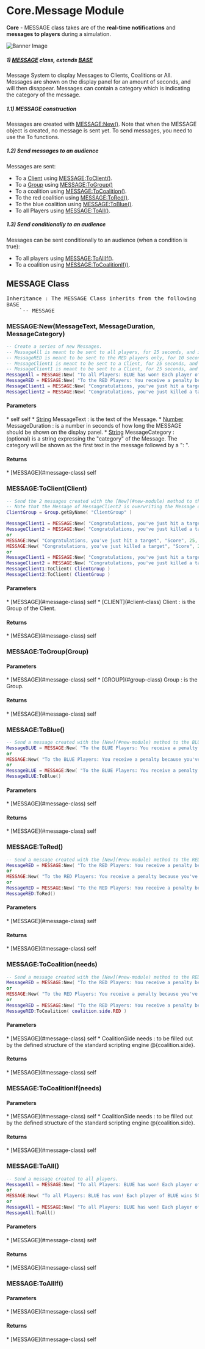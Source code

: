 # Core.Message Module
**Core** - MESSAGE class takes are of the **real-time notifications** and **messages to players** during a simulation.

![Banner Image](/includes/Pictures/MESSAGE/Dia1.JPG)



#####  1) [MESSAGE](#message-class) class, extends [BASE](#base-class)

Message System to display Messages to Clients, Coalitions or All.
Messages are shown on the display panel for an amount of seconds, and will then disappear.
Messages can contain a category which is indicating the category of the message.

#####  1.1) MESSAGE construction

Messages are created with [MESSAGE:New()](#message-new-messagetext-messageduration-messagecategory). Note that when the MESSAGE object is created, no message is sent yet.
To send messages, you need to use the To functions.

#####  1.2) Send messages to an audience

Messages are sent:

* To a [Client](#client-module) using [MESSAGE:ToClient()](#message-toclient-client).
* To a [Group](#group-module) using [MESSAGE:ToGroup()](#message-togroup-group)
* To a coalition using [MESSAGE:ToCoalition()](#message-tocoalition-needs).
* To the red coalition using [MESSAGE:ToRed()](#message-tored).
* To the blue coalition using [MESSAGE:ToBlue()](#message-toblue).
* To all Players using [MESSAGE:ToAll()](#message-toall).

#####  1.3) Send conditionally to an audience

Messages can be sent conditionally to an audience (when a condition is true):

* To all players using [MESSAGE:ToAllIf()](#message-toallif).
* To a coalition using [MESSAGE:ToCoalitionIf()](#message-tocoalitionif-needs).


## MESSAGE Class
<pre>
Inheritance : The MESSAGE Class inherits from the following parents :
BASE
	`-- MESSAGE
</pre>


### MESSAGE:New(MessageText, MessageDuration, MessageCategory)
``` lua
-- Create a series of new Messages.
-- MessageAll is meant to be sent to all players, for 25 seconds, and is classified as "Score".
-- MessageRED is meant to be sent to the RED players only, for 10 seconds, and is classified as "End of Mission", with ID "Win".
-- MessageClient1 is meant to be sent to a Client, for 25 seconds, and is classified as "Score", with ID "Score".
-- MessageClient1 is meant to be sent to a Client, for 25 seconds, and is classified as "Score", with ID "Score".
MessageAll = MESSAGE:New( "To all Players: BLUE has won! Each player of BLUE wins 50 points!",  25, "End of Mission" )
MessageRED = MESSAGE:New( "To the RED Players: You receive a penalty because you've killed one of your own units", 25, "Penalty" )
MessageClient1 = MESSAGE:New( "Congratulations, you've just hit a target",  25, "Score" )
MessageClient2 = MESSAGE:New( "Congratulations, you've just killed a target", 25, "Score")
```

<h4> Parameters </h4>
* self self
* <u>String</u> MessageText : is the text of the Message.
* <u>Number</u> MessageDuration : is a number in seconds of how long the MESSAGE should be shown on the display panel.
* <u>String</u> MessageCategory : (optional) is a string expressing the "category" of the Message. The category will be shown as the first text in the message followed by a ": ".

<h4> Returns </h4>
* [MESSAGE](#message-class)
self


### MESSAGE:ToClient(Client)
``` lua
-- Send the 2 messages created with the [New](#new-module) method to the Client Group.
-- Note that the Message of MessageClient2 is overwriting the Message of MessageClient1.
ClientGroup = Group.getByName( "ClientGroup" )

MessageClient1 = MESSAGE:New( "Congratulations, you've just hit a target", "Score", 25, "Score" ):ToClient( ClientGroup )
MessageClient2 = MESSAGE:New( "Congratulations, you've just killed a target", "Score", 25, "Score" ):ToClient( ClientGroup )
or
MESSAGE:New( "Congratulations, you've just hit a target", "Score", 25, "Score" ):ToClient( ClientGroup )
MESSAGE:New( "Congratulations, you've just killed a target", "Score", 25, "Score" ):ToClient( ClientGroup )
or
MessageClient1 = MESSAGE:New( "Congratulations, you've just hit a target", "Score", 25, "Score" )
MessageClient2 = MESSAGE:New( "Congratulations, you've just killed a target", "Score", 25, "Score" )
MessageClient1:ToClient( ClientGroup )
MessageClient2:ToClient( ClientGroup )
```

<h4> Parameters </h4>
* [MESSAGE](#message-class)
self
* [CLIENT](#client-class) Client : is the Group of the Client.

<h4> Returns </h4>
* [MESSAGE](#message-class)
self


### MESSAGE:ToGroup(Group)

<h4> Parameters </h4>
* [MESSAGE](#message-class)
self
* [GROUP](#group-class) Group : is the Group.

<h4> Returns </h4>
* [MESSAGE](#message-class)
self


### MESSAGE:ToBlue()
``` lua
-- Send a message created with the [New](#new-module) method to the BLUE coalition.
MessageBLUE = MESSAGE:New( "To the BLUE Players: You receive a penalty because you've killed one of your own units", "Penalty", 25, "Score" ):ToBlue()
or
MESSAGE:New( "To the BLUE Players: You receive a penalty because you've killed one of your own units", "Penalty", 25, "Score" ):ToBlue()
or
MessageBLUE = MESSAGE:New( "To the BLUE Players: You receive a penalty because you've killed one of your own units", "Penalty", 25, "Score" )
MessageBLUE:ToBlue()
```

<h4> Parameters </h4>
* [MESSAGE](#message-class)
self

<h4> Returns </h4>
* [MESSAGE](#message-class)
self


### MESSAGE:ToRed()
``` lua
-- Send a message created with the [New](#new-module) method to the RED coalition.
MessageRED = MESSAGE:New( "To the RED Players: You receive a penalty because you've killed one of your own units", "Penalty", 25, "Score" ):ToRed()
or
MESSAGE:New( "To the RED Players: You receive a penalty because you've killed one of your own units", "Penalty", 25, "Score" ):ToRed()
or
MessageRED = MESSAGE:New( "To the RED Players: You receive a penalty because you've killed one of your own units", "Penalty", 25, "Score" )
MessageRED:ToRed()
```

<h4> Parameters </h4>
* [MESSAGE](#message-class)
self

<h4> Returns </h4>
* [MESSAGE](#message-class)
self


### MESSAGE:ToCoalition(needs)
``` lua
-- Send a message created with the [New](#new-module) method to the RED coalition.
MessageRED = MESSAGE:New( "To the RED Players: You receive a penalty because you've killed one of your own units", "Penalty", 25, "Score" ):ToCoalition( coalition.side.RED )
or
MESSAGE:New( "To the RED Players: You receive a penalty because you've killed one of your own units", "Penalty", 25, "Score" ):ToCoalition( coalition.side.RED )
or
MessageRED = MESSAGE:New( "To the RED Players: You receive a penalty because you've killed one of your own units", "Penalty", 25, "Score" )
MessageRED:ToCoalition( coalition.side.RED )
```

<h4> Parameters </h4>
* [MESSAGE](#message-class)
self
* CoalitionSide needs : to be filled out by the defined structure of the standard scripting engine @{coalition.side}.

<h4> Returns </h4>
* [MESSAGE](#message-class)
self


### MESSAGE:ToCoalitionIf(needs)

<h4> Parameters </h4>
* [MESSAGE](#message-class)
self
* CoalitionSide needs : to be filled out by the defined structure of the standard scripting engine @{coalition.side}.

<h4> Returns </h4>
* [MESSAGE](#message-class)
self


### MESSAGE:ToAll()
``` lua
-- Send a message created to all players.
MessageAll = MESSAGE:New( "To all Players: BLUE has won! Each player of BLUE wins 50 points!", "End of Mission", 25, "Win" ):ToAll()
or
MESSAGE:New( "To all Players: BLUE has won! Each player of BLUE wins 50 points!", "End of Mission", 25, "Win" ):ToAll()
or
MessageAll = MESSAGE:New( "To all Players: BLUE has won! Each player of BLUE wins 50 points!", "End of Mission", 25, "Win" )
MessageAll:ToAll()
```

<h4> Parameters </h4>
* [MESSAGE](#message-class)
self

<h4> Returns </h4>
* [MESSAGE](#message-class)
self


### MESSAGE:ToAllIf()

<h4> Parameters </h4>
* [MESSAGE](#message-class)
self

<h4> Returns </h4>
* [MESSAGE](#message-class)
self


